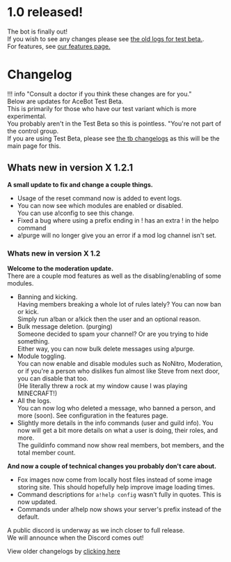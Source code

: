 # 1.0 released!
The bot is finally out!  
If you wish to see any changes please see [the old logs for test beta.](https://docs.dsacebot.ga/oldlogs).  
For features, see [our features page.](https://docs.dsacebot.ga/features)




# Changelog  

!!! info "Consult a doctor if you think these changes are for you."  
    Below are updates for AceBot Test Beta.  
    This is primarily for those who have our test variant which is more experimental.  
    You probably aren't in the Test Beta so this is pointless. "You're not part of the control group.  
    If you are using Test Beta, please see [the tb changelogs](https://docs.dsacebot.ga/tblog) as this will be the main page for this.
## Whats new in version X 1.2.1
**A small update to fix and change a couple things.**  

- Usage of the reset command now is added to event logs.  
- You can now see which modules are enabled or disabled.  
  You can use a!config to see this change.  
- Fixed a bug where using a prefix ending in ! has an extra ! in the helpo command
- a!purge will no longer give you an error if a mod log channel isn't set.


### Whats new in version X 1.2
**Welcome to the moderation update.**  
There are a couple mod features as well as the disabling/enabling of some modules.  

- Banning and kicking.  
  Having members breaking a whole lot of rules lately? You can now ban or kick.  
  Simply run a!ban or a!kick then the user and an optional reason.  
- Bulk message deletion. (purging)  
  Someone decided to spam your channel? Or are you trying to hide something.  
  Either way, you can now bulk delete messages using a!purge.  
- Module toggling.  
  You can now enable and disable modules such as NoNitro, Moderation, or if you're a person who dislikes fun almost like Steve from next door, you can disable that too.  
  (He literally threw a rock at my window cause I was playing MINECRAFT!)  
- All the logs.  
  You can now log who deleted a message, who banned a person, and more (soon).
  See configuration in the features page.  
- Slightly more details in the info commands (user and guild info).
  You now will get a bit more details on what a user is doing, their roles, and more.  
  The guildinfo command now show real members, bot members, and the total member count.


**And now a couple of technical changes you probably don't care about.**  

- Fox images now come from locally host files instead of some image storing site.
  This should hopefully help improve image loading times.
- Command descriptions for `a!help config` wasn't fully in quotes. This is now updated. 
- Commands under a!help now shows your server's prefix instead of the default.  



A public discord is underway as we inch closer to full release.  
We will announce when the Discord comes out!  

View older changelogs by [clicking here](https://docs.dsacebot.ga/oldlogs)


